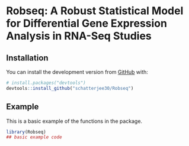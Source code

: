 # Robseq: A Robust Statistical Model for Differential Gene Expression Analysis in RNA-Seq Studies

<!-- badges: start -->

<!-- badges: end -->

## Installation

You can install the development version from
[GitHub](https://github.com/) with:

``` r
# install.packages("devtools")
devtools::install_github("schatterjee30/Robseq")
```

## Example

This is a basic example of the functions in the package.

``` r
library(Robseq)
## basic example code

```
